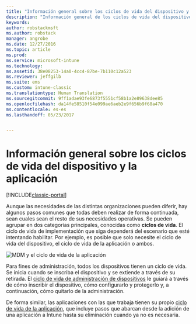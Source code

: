 ```yaml
---
title: "Información general sobre los ciclos de vida del dispositivo y la aplicación | Microsoft Docs"
description: "Información general de los ciclos de vida del dispositivo y la aplicación con Intune."
keywords: 
author: robstackmsft
ms.author: robstack
manager: angrobe
ms.date: 12/27/2016
ms.topic: article
ms.prod: 
ms.service: microsoft-intune
ms.technology: 
ms.assetid: 38e08253-14a0-4cc4-87be-7b110c12a523
ms.reviewer: jeffgilb
ms.suite: ems
ms.custom: intune-classic
ms.translationtype: Human Translation
ms.sourcegitcommit: 9ff1adae93fe6873f5551cf58b1a2e89638dee85
ms.openlocfilehash: da14fe58510f54e099ae6aeb2e9f656b9f68a470
ms.contentlocale: es-es
ms.lasthandoff: 05/23/2017


---
```


# <a name="overview-of-device-and-app-lifecycles"></a>Información general sobre los ciclos de vida del dispositivo y la aplicación

[!INCLUDE[classic-portal](../includes/classic-portal.md)]

Aunque las necesidades de las distintas organizaciones pueden diferir, hay algunos pasos comunes que todas deben realizar de forma continuada, sean cuales sean el resto de sus necesidades operativas. Se pueden agrupar en dos categorías principales, conocidas como **ciclos de vida**. El ciclo de vida de implementación que siga dependerá del escenario que esté intentando habilitar. Por ejemplo, es posible que solo necesite el ciclo de vida del dispositivo, el ciclo de vida de la aplicación o ambos.

![MDM y el ciclo de vida de la aplicación](./media/device-app-lifecycle.png "ciclos de vida del dispositivo móvil y la aplicación")

Para fines de administración, todos los dispositivos tienen un ciclo de vida. Se inicia cuando se inscriba el dispositivo y se extiende a través de su retirada. El [ciclo de vida de administración de dispositivos](overview-of-device-lifecycle-in-microsoft-intune.md) le guiará a través de cómo inscribir el dispositivo, cómo configurarlo y protegerlo y, a continuación, cómo quitarlo de la administración.

De forma similar, las aplicaciones con las que trabaja tienen su propio [ciclo de vida de la aplicación](overview-of-app-lifecycle-in-microsoft-intune.md), que incluye pasos que abarcan desde la adición de una aplicación a Intune hasta su eliminación cuando ya no es necesaria.

